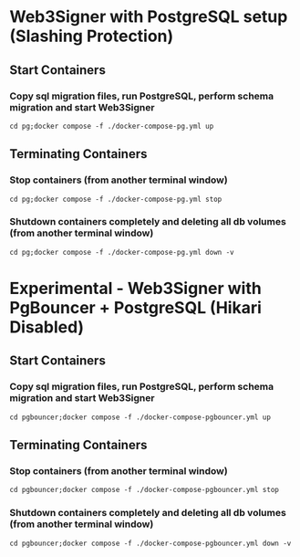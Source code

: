 # Web3Signer with PostgreSQL setup (Slashing Protection)

## Start Containers
### Copy sql migration files, run PostgreSQL, perform schema migration and start Web3Signer
`cd pg;docker compose -f ./docker-compose-pg.yml up`

## Terminating Containers
### Stop containers (from another terminal window)
`cd pg;docker compose -f ./docker-compose-pg.yml stop`

### Shutdown containers completely and deleting all db volumes (from another terminal window)
`cd pg;docker compose -f ./docker-compose-pg.yml down -v`

# Experimental - Web3Signer with PgBouncer + PostgreSQL (Hikari Disabled)
## Start Containers
### Copy sql migration files, run PostgreSQL, perform schema migration and start Web3Signer
`cd pgbouncer;docker compose -f ./docker-compose-pgbouncer.yml up`

## Terminating Containers
### Stop containers (from another terminal window)
`cd pgbouncer;docker compose -f ./docker-compose-pgbouncer.yml stop`

### Shutdown containers completely and deleting all db volumes (from another terminal window)
`cd pgbouncer;docker compose -f ./docker-compose-pgbouncer.yml down -v`